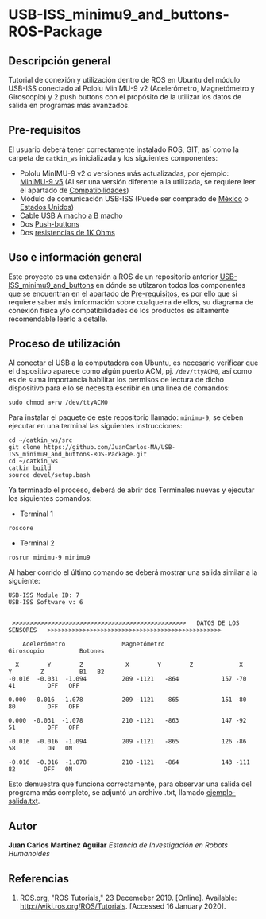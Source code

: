 # USB-ISS_minimu9_and_buttons-ROS-Package

## Descripción general
Tutorial de conexión y utilización dentro de ROS en Ubuntu del módulo USB-ISS conectado al Pololu MinIMU-9 v2 (Acelerómetro, Magnetómetro y Giroscopio) y 2 push buttons con el propósito de la utilizar los datos de salida en programas más avanzados.

## Pre-requisitos
El usuario deberá tener correctamente instalado ROS, GIT, así como la carpeta de `catkin_ws` inicializada y los siguientes componentes:

* Pololu MinIMU-9 v2 o versiones más actualizadas, por ejemplo: [MinIMU-9 v5](https://www.pololu.com/product/2738) (Al ser una versión diferente a la utilizada, se requiere leer el apartado de [Compatibilidades](#compatibilidades))
* Módulo de comunicación USB-ISS (Puede ser comprado de [México](https://store.robodacta.mx/interfaces-y-programadores/interfaces/interfaz-usb-iss/) o [Estados Unidos](https://www.robotshop.com/en/devantect-usb-to-i2c-spi-serial-interface.html))
* Cable [USB A macho a B macho](https://www.trossenrobotics.com/store/p/6611-USB-A-Male-to-B-Male-6ft-Cable.aspx)
* Dos [Push-buttons](https://www.sparkfun.com/products/8605)
* Dos [resistencias de 1K Ohms](https://www.sparkfun.com/products/14492)

## Uso e información general
Este proyecto es una extensión a ROS de un repositorio anterior [USB-ISS_minimu9_and_buttons](https://github.com/JuanCarlos-MA/USB-ISS_minimu9_and_buttons) en dónde se utilzaron todos los componentes que se encuentran en el apartado de [Pre-requisitos](#pre-requisitos), es por ello que si requiere saber más imformación sobre cualqueira de ellos, su diagrama de conexión física y/o compatibilidades de los productos es altamente recomendable leerlo a detalle.

## Proceso de utilización

Al conectar el USB a la computadora con Ubuntu, es necesario verificar que el dispositivo aparece como algún puerto ACM, pj. `/dev/ttyACM0`, así como es de suma importancia habilitar los permisos de lectura de dicho dispositivo para ello se necesita escribir en una linea de comandos:
```
sudo chmod a+rw /dev/ttyACM0 
```
Para instalar el paquete de este repositorio llamado: `minimu-9`, se deben ejecutar en una terminal las siguientes instrucciones:

```
cd ~/catkin_ws/src
git clone https://github.com/JuanCarlos-MA/USB-ISS_minimu9_and_buttons-ROS-Package.git
cd ~/catkin_ws
catkin build
source devel/setup.bash
```
Ya terminado el proceso, deberá de abrir dos Terminales nuevas y ejecutar los siguientes comandos:

* Terminal 1
```
roscore
```
* Terminal 2
```
rosrun minimu-9 minimu9
```

Al haber corrido el último comando se deberá mostrar una salida similar a la siguiente:
```
USB-ISS Module ID: 7 
USB-ISS Software v: 6 

 
 >>>>>>>>>>>>>>>>>>>>>>>>>>>>>>>>>>>>>>>>>>>>>>>>>   DATOS DE LOS SENSORES   >>>>>>>>>>>>>>>>>>>>>>>>>>>>>>>>>>>>>>>>>>>>>>>>> 

    Acelerómetro			    Magnetómetro		              Giroscopio		  Botones 

  X        Y        Z			 X        Y        Z			 X        Y        Z		  B1   B2 
-0.016  -0.031  -1.094 			209	-1121 	-864			157	-70       41		 OFF   OFF
 
0.000  -0.016  -1.078 			209	-1121 	-865			151	-80       80		 OFF   OFF
 
0.000  -0.031  -1.078 			210	-1121 	-863			147	-92       51		 OFF   OFF
 
-0.016  -0.016  -1.094 			209	-1121 	-865			126	-86       58		 ON   ON
 
-0.016  -0.016  -1.078 			210	-1121 	-864			143	-111       82		 OFF   ON
```

Esto demuestra que funciona correctamente, para observar una salida del programa más completo, se adjuntó un archivo .txt, llamado [ejemplo-salida.txt](ejemplo-salida.txt).

## Autor

**Juan Carlos Martínez Aguilar** *Estancia de Investigación en Robots Humanoides*

## Referencias
1. ROS.org, "ROS Tutorials," 23 Decemeber 2019. [Online]. Available: http://wiki.ros.org/ROS/Tutorials. [Accessed 16 January 2020].
